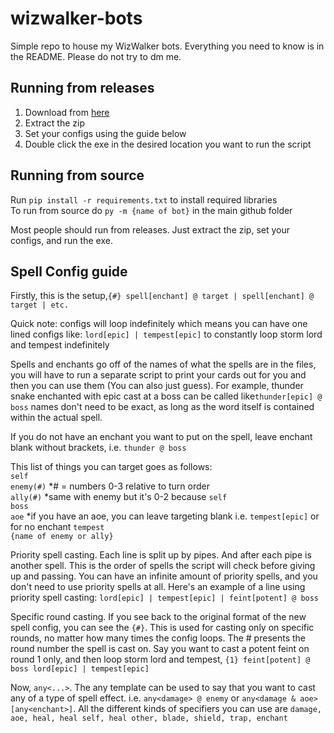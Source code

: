 # wizwalker-bots
Simple repo to house my WizWalker bots. Everything you need to know is in the README. Please do not try to dm me.

## Running from releases
1. Download from [here](https://github.com/MajorPain1/wizwalkerbots/releases) <br />
2. Extract the zip <br />
3. Set your configs using the guide below <br />
4. Double click the exe in the desired location you want to run the script <br />

## Running from source
Run `pip install -r requirements.txt` to install required libraries <br />
To run from source do `py -m {name of bot}` in the main github folder <br />

Most people should run from releases. Just extract the zip, set your configs, and run the exe.

## Spell Config guide
Firstly, this is the setup,```{#} spell[enchant] @ target | spell[enchant] @ target | etc.``` 

Quick note: configs will loop indefinitely which means you can have one lined configs like: ```lord[epic] | tempest[epic]``` to constantly loop storm lord and tempest indefinitely

Spells and enchants go off of the names of what the spells are in the files, you will have to run a separate script to print your cards out for you and then you can use them (You can also just guess). For example, thunder snake enchanted with epic cast at a boss can be called like```thunder[epic] @ boss``` names don't need to be exact, as long as the word itself is contained within the actual spell. 

If you do not have an enchant you want to put on the spell, leave enchant blank without brackets, i.e. ```thunder @ boss```

This list of things you can target goes as follows: <br />
`self` <br />
`enemy(#)` *# = numbers 0-3 relative to turn order <br />
`ally(#)` *same with enemy but it's 0-2 because `self` <br />
`boss` <br />
`aoe` *if you have an aoe, you can leave targeting blank i.e. `tempest[epic]` or for no enchant `tempest` <br />
`{name of enemy or ally}` <br />

Priority spell casting. Each line is split up by pipes. And after each pipe is another spell. This is the order of spells the script will check before giving up and passing. You can have an infinite amount of priority spells, and you don't need to use priority spells at all.
Here's an example of a line using priority spell casting: ```lord[epic] | tempest[epic] | feint[potent] @ boss```

Specific round casting. If you see back to the original format of the new spell config, you can see the `{#}`. This is used for casting only on specific rounds, no matter how many times the config loops. The # presents the round number the spell is cast on. Say you want to cast a potent feint on round 1 only, and then loop storm lord and tempest, ```{1} feint[potent] @ boss
lord[epic] | tempest[epic]```

Now, `any<...>`. The any template can be used to say that you want to cast any of a type of spell effect. i.e. `any<damage> @ enemy` or `any<damage & aoe>[any<enchant>]`.
All the different kinds of specifiers you can use are `damage, aoe, heal, heal self, heal other, blade, shield, trap, enchant`
